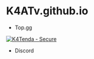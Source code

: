 # K4ATv.github.io

* Top.gg
<a href="https://top.gg/bot/868902619110834197">
  <img src="https://top.gg/api/widget/868902619110834197.svg" alt="K4Tenda - Secure" />
  </a>
  
* Discord
  
